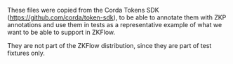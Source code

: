 These files were copied from the Corda Tokens SDK (https://github.com/corda/token-sdk), 
to be able to annotate them with ZKP annotations and use them in tests as a representative 
example of what we want to be able to support in ZKFlow. 

They are not part of the ZKFlow distribution, since they are part of test fixtures only.
